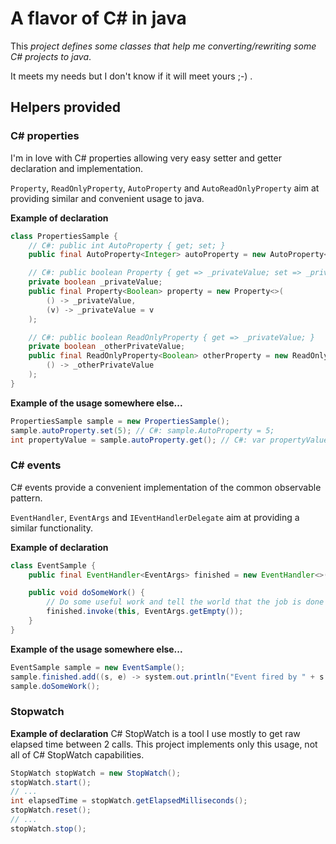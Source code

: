 # A flavor of C# in java

This *project defines some classes that help me converting/rewriting some C# projects to java*.

It meets my needs but I don't know if it will meet yours ;-) .

## Helpers provided

### C# properties
I'm in love with C# properties allowing very easy setter and getter declaration and implementation.

`Property`, `ReadOnlyProperty`, `AutoProperty` and `AutoReadOnlyProperty` aim at providing similar and convenient usage to java.

**Example of declaration**
```java
class PropertiesSample {
    // C#: public int AutoProperty { get; set; }
    public final AutoProperty<Integer> autoProperty = new AutoProperty<>();

    // C#: public boolean Property { get => _privateValue; set => _privateValue = value }
    private boolean _privateValue;
    public final Property<Boolean> property = new Property<>(
        () -> _privateValue,
        (v) -> _privateValue = v
    );

    // C#: public boolean ReadOnlyProperty { get => _privateValue; }
    private boolean _otherPrivateValue;
    public final ReadOnlyProperty<Boolean> otherProperty = new ReadOnlyProperty<>(
        () -> _otherPrivateValue
    );
}
```
**Example of the usage somewhere else...**
```java
PropertiesSample sample = new PropertiesSample();
sample.autoProperty.set(5); // C#: sample.AutoProperty = 5;
int propertyValue = sample.autoProperty.get(); // C#: var propertyValue = sample.AutoProperty;
```

### C# events
C# events provide a convenient implementation of the common observable pattern.

`EventHandler`, `EventArgs` and `IEventHandlerDelegate` aim at providing a similar functionality.

**Example of declaration**
```java
class EventSample {
    public final EventHandler<EventArgs> finished = new EventHandler<>();

    public void doSomeWork() {
        // Do some useful work and tell the world that the job is done
        finished.invoke(this, EventArgs.getEmpty());
    }
}
```
**Example of the usage somewhere else...**
```java
EventSample sample = new EventSample();
sample.finished.add((s, e) -> system.out.println("Event fired by " + s + " with args " + e));
sample.doSomeWork();
```
### Stopwatch

**Example of declaration**
C# StopWatch is a tool I use mostly to get raw elapsed time between 2 calls. This project implements only this usage, not all of C# StopWatch capabilities.
```java
StopWatch stopWatch = new StopWatch();
stopWatch.start();
// ...
int elapsedTime = stopWatch.getElapsedMilliseconds();
stopWatch.reset();
// ...
stopWatch.stop();
```
